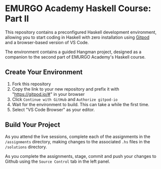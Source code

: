 # EMURGO Academy Haskell Course: Part II

This repository contains a preconfigured Haskell development environment, allowing you to start coding in Haskell with zero installation using [Gitpod](https://cryptogenia-haskellhang-yxp7efcsii1.ws-eu82.gitpod.io/) and a browser-based version of VS Code.

The environment contains a guided Hangman project, designed as a companion to the second part of EMURGO Academy's Haskell course.

## Create Your Environment

1. Fork this repository
2. Copy the link to your new repository and prefix it with "https://gitpod.io/#" in your browser
3. Click `Continue with GitHub` and `Authorize gitpod-io`
4. Wait for the environment to build. This can take a while the first time.
5. Select "VS Code Browser" as your editor.

## Build Your Project

As you attend the live sessions, complete each of the assignments in the `/assignments` directory, making changes to the associated `.hs` files in the `/solutions` directory.

As you complete the assignments, stage, commit and push your changes to Github using the `Source Control` tab in the left panel.
